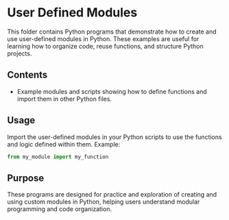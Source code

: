 # User Defined Modules

This folder contains Python programs that demonstrate how to create and use user-defined modules in Python. These examples are useful for learning how to organize code, reuse functions, and structure Python projects.

## Contents

- Example modules and scripts showing how to define functions and import them in other Python files.

## Usage

Import the user-defined modules in your Python scripts to use the functions and logic defined within them. Example:

```python
from my_module import my_function
```

## Purpose

These programs are designed for practice and exploration of creating and using custom modules in Python, helping users understand modular programming and code organization.
